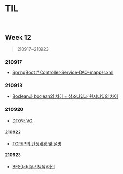 # TIL

<br>

## Week 12

> 210917~210923



### 210917

* [SpringBoot # Controller-Service-DAO-mapper.xml](https://pythontoomuchinformation.tistory.com/492)



### 210918

* [Boolean과 boolean의 차이 = 참조타입과 원시타입의 차이](https://pythontoomuchinformation.tistory.com/493)



### 210920

* [DTO와 VO](https://pythontoomuchinformation.tistory.com/496)



#### 210922

* [TCP/IP의 탄생배경 및 설명](https://pythontoomuchinformation.tistory.com/498)



#### 210923

* [BFS(너비우선탐색)이란](https://pythontoomuchinformation.tistory.com/499)


